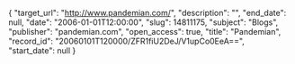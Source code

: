 {
  "target_url": "http://www.pandemian.com/", 
  "description": "", 
  "end_date": null, 
  "date": "2006-01-01T12:00:00", 
  "slug": 14811175, 
  "subject": "Blogs", 
  "publisher": "pandemian.com", 
  "open_access": true, 
  "title": "Pandemian", 
  "record_id": "20060101T120000/ZFR1fiU2DeJ/V1upCo0EeA==", 
  "start_date": null
}


